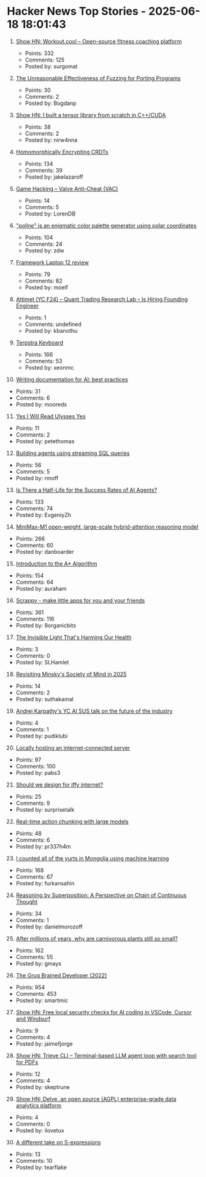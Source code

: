 # Hacker News Top Stories - 2025-06-18 18:01:43

1. [Show HN: Workout.cool – Open-source fitness coaching platform](https://github.com/Snouzy/workout-cool)
   - Points: 332
   - Comments: 125
   - Posted by: surgomat

2. [The Unreasonable Effectiveness of Fuzzing for Porting Programs](https://rjp.io/blog/2025-06-17-unreasonable-effectiveness-of-fuzzing)
   - Points: 30
   - Comments: 2
   - Posted by: Bogdanp

3. [Show HN: I built a tensor library from scratch in C++/CUDA](https://github.com/nirw4nna/dsc)
   - Points: 38
   - Comments: 2
   - Posted by: nirw4nna

4. [Homomorphically Encrypting CRDTs](https://jakelazaroff.com/words/homomorphically-encrypted-crdts/)
   - Points: 134
   - Comments: 39
   - Posted by: jakelazaroff

5. [Game Hacking – Valve Anti-Cheat (VAC)](https://codeneverdies.github.io/posts/gh-2/)
   - Points: 14
   - Comments: 5
   - Posted by: LorenDB

6. ["poline" is an enigmatic color palette generator using polar coordinates](https://meodai.github.io/poline/)
   - Points: 104
   - Comments: 24
   - Posted by: zdw

7. [Framework Laptop 12 review](https://arstechnica.com/gadgets/2025/06/framework-laptop-12-review-im-excited-to-see-what-the-2nd-generation-looks-like/)
   - Points: 79
   - Comments: 82
   - Posted by: moelf

8. [Attimet (YC F24) – Quant Trading Research Lab – Is Hiring Founding Engineer](https://www.ycombinator.com/companies/attimet/jobs/b1w9pjE-founding-engineer)
   - Points: 1
   - Comments: undefined
   - Posted by: kbanothu

9. [Terpstra Keyboard](http://terpstrakeyboard.com/web-app/keys.htm)
   - Points: 166
   - Comments: 53
   - Posted by: xeonmc

10. [Writing documentation for AI: best practices](https://docs.kapa.ai/improving/writing-best-practices)
   - Points: 31
   - Comments: 6
   - Posted by: mooreds

11. [Yes I Will Read Ulysses Yes](https://www.theatlantic.com/magazine/archive/2025/07/zachary-leader-richard-ellmann-james-joyce-review/682907/)
   - Points: 11
   - Comments: 2
   - Posted by: petethomas

12. [Building agents using streaming SQL queries](https://www.morling.dev/blog/this-ai-agent-should-have-been-sql-query/)
   - Points: 56
   - Comments: 5
   - Posted by: rmoff

13. [Is There a Half-Life for the Success Rates of AI Agents?](https://www.tobyord.com/writing/half-life)
   - Points: 133
   - Comments: 74
   - Posted by: EvgeniyZh

14. [MiniMax-M1 open-weight, large-scale hybrid-attention reasoning model](https://github.com/MiniMax-AI/MiniMax-M1)
   - Points: 266
   - Comments: 60
   - Posted by: danboarder

15. [Introduction to the A* Algorithm](https://www.redblobgames.com/pathfinding/a-star/introduction.html)
   - Points: 154
   - Comments: 64
   - Posted by: auraham

16. [Scrappy - make little apps for you and your friends](https://pontus.granstrom.me/scrappy/)
   - Points: 361
   - Comments: 116
   - Posted by: 8organicbits

17. [The Invisible Light That's Harming Our Health](https://caseorganic.medium.com/the-invisible-light-thats-harming-our-health-and-how-we-can-light-things-better-d3916de90521)
   - Points: 3
   - Comments: 0
   - Posted by: SLHamlet

18. [Revisiting Minsky's Society of Mind in 2025](https://suthakamal.substack.com/p/revisiting-minskys-society-of-mind)
   - Points: 14
   - Comments: 2
   - Posted by: suthakamal

19. [Andrej Karpathy's YC AI SUS talk on the future of the industry](https://www.donnamagi.com/articles/karpathy-yc-talk)
   - Points: 4
   - Comments: 1
   - Posted by: pudiklubi

20. [Locally hosting an internet-connected server](https://mjg59.dreamwidth.org/72095.html)
   - Points: 97
   - Comments: 100
   - Posted by: pabs3

21. [Should we design for iffy internet?](https://bytes.zone/posts/should-we-design-for-iffy-internet/)
   - Points: 25
   - Comments: 9
   - Posted by: surprisetalk

22. [Real-time action chunking with large models](https://www.pi.website/research/real_time_chunking)
   - Points: 48
   - Comments: 6
   - Posted by: pr337h4m

23. [I counted all of the yurts in Mongolia using machine learning](https://monroeclinton.com/counting-all-yurts-in-mongolia/)
   - Points: 168
   - Comments: 67
   - Posted by: furkansahin

24. [Reasoning by Superposition: A Perspective on Chain of Continuous Thought](https://arxiv.org/abs/2505.12514)
   - Points: 34
   - Comments: 1
   - Posted by: danielmorozoff

25. [After millions of years, why are carnivorous plants still so small?](https://www.smithsonianmag.com/articles/carnivorous-plants-have-been-trapping-animals-for-millions-of-years-so-why-have-they-never-grown-larger-180986708/)
   - Points: 162
   - Comments: 55
   - Posted by: gmays

26. [The Grug Brained Developer (2022)](https://grugbrain.dev/)
   - Points: 954
   - Comments: 453
   - Posted by: smartmic

27. [Show HN: Free local security checks for AI coding in VSCode, Cursor and Windsurf](undefined)
   - Points: 9
   - Comments: 4
   - Posted by: jaimefjorge

28. [Show HN: Trieve CLI – Terminal-based LLM agent loop with search tool for PDFs](https://github.com/devflowinc/trieve/tree/main/clients/cli)
   - Points: 12
   - Comments: 4
   - Posted by: skeptrune

29. [Show HN: Delve, an open source (AGPL) enterprise-grade data analytics platform](https://github.com/iLoveTux/delve)
   - Points: 4
   - Comments: 0
   - Posted by: ilovetux

30. [A different take on S-expressions](https://gist.github.com/tearflake/569db7fdc8b363b7d320ebfeef8ab503)
   - Points: 13
   - Comments: 10
   - Posted by: tearflake

